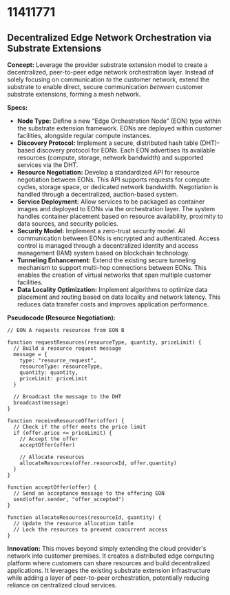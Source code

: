 # 11411771

## Decentralized Edge Network Orchestration via Substrate Extensions

**Concept:** Leverage the provider substrate extension model to create a decentralized, peer-to-peer edge network orchestration layer. Instead of solely focusing on communication *to* the customer network, extend the substrate to enable direct, secure communication *between* customer substrate extensions, forming a mesh network.

**Specs:**

*   **Node Type:** Define a new “Edge Orchestration Node” (EON) type within the substrate extension framework. EONs are deployed within customer facilities, alongside regular compute instances.
*   **Discovery Protocol:** Implement a secure, distributed hash table (DHT)-based discovery protocol for EONs. Each EON advertises its available resources (compute, storage, network bandwidth) and supported services via the DHT.
*   **Resource Negotiation:** Develop a standardized API for resource negotiation between EONs. This API supports requests for compute cycles, storage space, or dedicated network bandwidth. Negotiation is handled through a decentralized, auction-based system.
*   **Service Deployment:** Allow services to be packaged as container images and deployed to EONs via the orchestration layer. The system handles container placement based on resource availability, proximity to data sources, and security policies.
*   **Security Model:** Implement a zero-trust security model. All communication between EONs is encrypted and authenticated. Access control is managed through a decentralized identity and access management (IAM) system based on blockchain technology.
*   **Tunneling Enhancement:** Extend the existing secure tunneling mechanism to support multi-hop connections between EONs. This enables the creation of virtual networks that span multiple customer facilities.
*   **Data Locality Optimization:** Implement algorithms to optimize data placement and routing based on data locality and network latency. This reduces data transfer costs and improves application performance.

**Pseudocode (Resource Negotiation):**

```
// EON A requests resources from EON B

function requestResources(resourceType, quantity, priceLimit) {
  // Build a resource request message
  message = {
    type: "resource_request",
    resourceType: resourceType,
    quantity: quantity,
    priceLimit: priceLimit
  }

  // Broadcast the message to the DHT
  broadcast(message)
}

function receiveResourceOffer(offer) {
  // Check if the offer meets the price limit
  if (offer.price <= priceLimit) {
    // Accept the offer
    acceptOffer(offer)

    // Allocate resources
    allocateResources(offer.resourceId, offer.quantity)
  }
}

function acceptOffer(offer) {
  // Send an acceptance message to the offering EON
  send(offer.sender, "offer_accepted")
}

function allocateResources(resourceId, quantity) {
  // Update the resource allocation table
  // Lock the resources to prevent concurrent access
}
```

**Innovation:** This moves beyond simply extending the cloud provider's network into customer premises. It creates a distributed edge computing platform where customers can share resources and build decentralized applications. It leverages the existing substrate extension infrastructure while adding a layer of peer-to-peer orchestration, potentially reducing reliance on centralized cloud services.